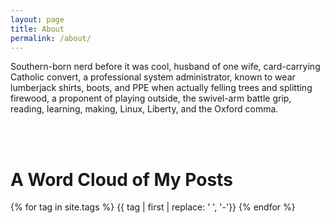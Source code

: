 ```yaml
---
layout: page
title: About
permalink: /about/
---
```


Southern-born nerd before it was cool, husband of one wife, card-carrying Catholic convert, a professional system administrator, known to wear lumberjack shirts, boots, and PPE when actually felling trees and splitting firewood, a proponent of playing outside, the swivel-arm battle grip, reading, learning, making, Linux, Liberty, and the Oxford comma.

<br>
<br>
<p>
<h1> A Word Cloud of My Posts </h1>

  <div class="well">
    <p>
    {% for tag in site.tags %}
       <span class="tag" style="font-size: {{ tag | last | size | times: 1000 | divided_by: site.tags.size | plus: 100 }}%">
      {{ tag | first | replace: ' ', '-'}}
      </span>
    {% endfor %}
  </p>
  </div> <!-- /.well -->



